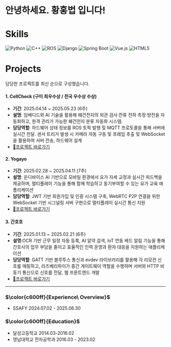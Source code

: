 # 안녕하세요. 황홍법 입니다!


<!--
### $\color{c600ff}{Hwang\ HongBub}$

> Daegu, South Korea  
> Tel. 010-7147-3989  
> E. bup553@naver.com

---
-->

# Skills
![Python](https://img.shields.io/badge/Python-3776AB?style=for-the-badge&logo=python&logoColor=white) 
![C++](https://img.shields.io/badge/C++-00599C?style=for-the-badge&logo=c%2B%2B&logoColor=white)
![ROS](https://img.shields.io/badge/ROS-22314E?style=for-the-badge&logo=ros&logoColor=white)
![Django](https://img.shields.io/badge/Django-092E20?style=for-the-badge&logo=django&logoColor=white)
![Spring Boot](https://img.shields.io/badge/Spring_Boot-6DB33F?style=for-the-badge&logo=spring&logoColor=white)
![Vue.js](https://img.shields.io/badge/Vue.js-4FC08D?style=for-the-badge&logo=vue.js&logoColor=white)
![HTML5](https://img.shields.io/badge/HTML5-E34F26?style=for-the-badge&logo=html5&logoColor=white)


# Projects
담당한 프로젝트를 최신 순으로 구성했습니다.

#### 1. CellCheck (구미 최우수상 / 전국 우수상 수상)
- **기간**: 2025.04.14 ~ 2025.05.23 (6주)
- **설명**: 임베디드와 AI 기술을 활용해 폐건전지의 외관 검사·잔류 전하 측정·방전을 자동화하고, 원격 관리가 가능한 폐건전지 분류 자동화 시스템. 
- **담당역할**: 하드웨어 상태 정보를 ROS 토픽 발행 및 MQTT 프로토콜을 통해 서버에 실시간 전달. 센서 트리거 발생 시 카메라 자동 구동 및 프레임 추출 및 WebSocket을 활용하여 서버 전송, 하드웨어 설계
- [💬프로젝트 바로가기](https://github.com/Hongbeob/cellcheck)

#### 2. Yogayo
- **기간**: 2025.02.28 ~ 2025.04.11 (7주)
- **설명**: 온디바이스 AI 기반으로 모바일 환경에서 요가 자세 교정과 실시간 피드백을 제공하며, 멀티플레이 기능을 통해 함께 학습하고 동기부여할 수 있는 요가 교육 애플리케이션
- **담당역할**: JWT 기반 회원가입 및 인증 시스템 구축, WebRTC P2P 연결을 위한 WebSocket 기반 시그널링 서버 구현으로 멀티플레이 실시간 통신 지원
- [💬프로젝트 바로가기](https://github.com/Hongbeob/yogayo)

#### 3. 간호호
- **기간**: 2025.01.13 ~ 2025.02.21 (6주)
- **설명**:OCR 기반 근무 일정 자동 등록, AI 알약 검색, IoT 연동 베드 알림 기능을 통해 간호사의 업무 부담을 줄이고 효율적인 인력 운영과 환자 대응을 지원하는 애플리케이션
- **담당역할**: GATT 기반 블루투스 통신과 evdev 라이브러리를 활용해 각 리모컨 신호를 매핑하고, 라즈베리파이가 중간 게이트웨이 역할을 수행하며 서버와 HTTP 비동기 통신으로 신호를 전달, 웹 프론트엔드 개발
- [💬프로젝트 바로가기](https://github.com/Hongbeob/Ganhoho)
---
### $\color{c600ff}{Experience\ Overview}$

- SSAFY 2024.07.02 - 2025.06.30

### $\color{c600ff}{Education}$

- 달성고등학교 2014.03-2016.02  
- 영남대학교 전자공학과 2016.03 - 2023.02
<!--
**Hongbeob/Hongbeob** is a ✨ _special_ ✨ repository because its `README.md` (this file) appears on your GitHub profile.

Here are some ideas to get you started:

- 🔭 I’m currently working on ...
- 🌱 I’m currently learning ...
- 👯 I’m looking to collaborate on ...
- 🤔 I’m looking for help with ...
- 💬 Ask me about ...
- 📫 How to reach me: ...
- 😄 Pronouns: ...
- ⚡ Fun fact: ...
-->
